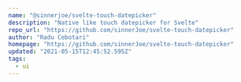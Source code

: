 ```yaml
---
name: "@sinnerjoe/svelte-touch-datepicker"
description: "Native like touch datepicker for Svelte"
repo_url: "https://github.com/sinnerJoe/svelte-touch-datepicker"
author: "Radu Cebotari"
homepage: "https://github.com/sinnerJoe/svelte-touch-datepicker"
updated: "2021-05-15T12:45:52.595Z"
tags: 
  - ui
---
```

